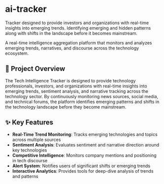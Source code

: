 # ai-tracker
Tracker designed to provide investors and organizations with real-time insights into emerging trends. Identifying emerging and hidden patterns along with shifts in the landscape before it becomes mainstream.

A real-time intelligence aggregation platform that monitors and analyzes emerging trends, narratives, and discourse across the technology ecosystem.

## 🎯 Project Overview

The Tech Intelligence Tracker is designed to provide technology professionals, investors, and organizations with real-time insights into emerging trends, sentiment analysis, and narrative tracking across the technology sector. By continuously monitoring news sources, social media, and technical forums, the platform identifies emerging patterns and shifts in the technology landscape before they become mainstream.

## ✨ Key Features

- **Real-Time Trend Monitoring**: Tracks emerging technologies and topics across multiple sources
- **Sentiment Analysis**: Evaluates sentiment and narrative direction around key technologies
- **Competitive Intelligence**: Monitors company mentions and positioning in tech discourse
- **Alert System**: Notifies users of significant shifts or emerging trends
- **Interactive Analytics**: Provides tools for deep-dive analysis of trends and patterns
